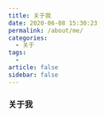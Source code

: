 ```yaml
---
title: 关于我
date: 2020-06-08 15:30:23
permalink: /about/me/
categories: 
  - 关于
tags: 
  - 
article: false
sidebar: false  
---
```

### 关于我 ###


